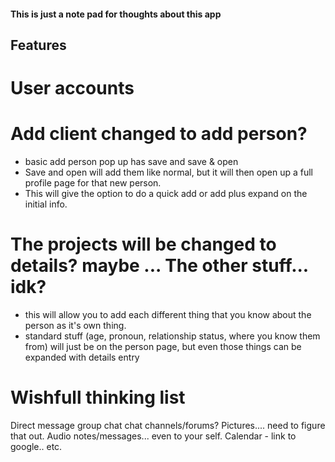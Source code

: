 #### This is just a note pad for thoughts about this app



## Features

# User accounts
# Add client changed to add person?
- basic add person pop up has save and save & open
- Save and open will add them like normal, but it will then open up a full profile page for that new person.
- This will give the option to do a quick add or add plus expand on the initial info.

# The projects will be changed to details? maybe ... The other stuff... idk?
- this will allow you to add each different thing that you know about the person as it's own thing.
- standard stuff (age, pronoun, relationship status, where you know them from) will just be on the person page, but even those things can be expanded with details entry


# Wishfull thinking list

Direct message
group chat
chat channels/forums?
Pictures.... need to figure that out.
Audio notes/messages... even to your self.
Calendar - link to google.. etc.
